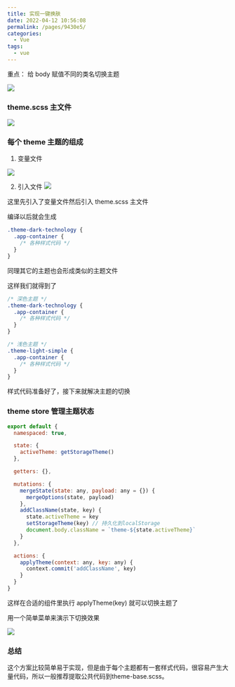 ```yaml
---
title: 实现一键换肤
date: 2022-04-12 10:56:08
permalink: /pages/9430e5/
categories:
  - Vue
tags:
  - vue
---
```


重点： 给 body 赋值不同的类名切换主题

![](https://qiniu.espe.work/blog/20220412221801.png)

### theme.scss 主文件

![](https://qiniu.espe.work/blog/20220412221945.png)

### 每个 theme 主题的组成

1. 变量文件

![](https://qiniu.espe.work/blog/20220412222132.png)

2. 引入文件
   ![](https://qiniu.espe.work/blog/20220412222246.png)

这里先引入了变量文件然后引入 theme.scss 主文件

编译以后就会生成

```css
.theme-dark-technology {
  .app-container {
    /* 各种样式代码 */
  }
}
```

同理其它的主题也会形成类似的主题文件

这样我们就得到了

```css
/* 深色主题 */
.theme-dark-technology {
  .app-container {
    /* 各种样式代码 */
  }
}

/* 浅色主题 */
.theme-light-simple {
  .app-container {
    /* 各种样式代码 */
  }
}
```

样式代码准备好了，接下来就解决主题的切换

### theme store 管理主题状态

```js
export default {
  namespaced: true,

  state: {
    activeTheme: getStorageTheme()
  },

  getters: {},

  mutations: {
    mergeState(state: any, payload: any = {}) {
      mergeOptions(state, payload)
    },
    addClassName(state, key) {
      state.activeTheme = key
      setStorageTheme(key) // 持久化到localStorage
      document.body.className = `theme-${state.activeTheme}`
    }
  },

  actions: {
    applyTheme(context: any, key: any) {
      context.commit('addClassName', key)
    }
  }
}
```

这样在合适的组件里执行 applyTheme(key) 就可以切换主题了


用一个简单菜单来演示下切换效果

![](https://qiniu.espe.work/blog/change-theme.gif)

### 总结

这个方案比较简单易于实现，但是由于每个主题都有一套样式代码，很容易产生大量代码，所以一般推荐提取公共代码到theme-base.scss。